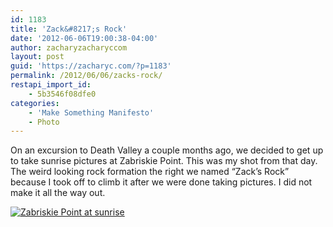 ```yaml
---
id: 1183
title: 'Zack&#8217;s Rock'
date: '2012-06-06T19:00:38-04:00'
author: zacharyzacharyccom
layout: post
guid: 'https://zacharyc.com/?p=1183'
permalink: /2012/06/06/zacks-rock/
restapi_import_id:
    - 5b3546f08dfe0
categories:
    - 'Make Something Manifesto'
    - Photo
---
```


On an excursion to Death Valley a couple months ago, we decided to get up to take sunrise pictures at Zabriskie Point. This was my shot from that day. The weird looking rock formation the right we named “Zack’s Rock” because I took off to climb it after we were done taking pictures. I did not make it all the way out.

[![Zabriskie Point at sunrise](https://i0.wp.com/zacharyc.smugmug.com/Photography/Photo-of-the-Day/i-hLKwTkW/0/M/ZacksRock-M.jpg?resize=600%2C399 "Zack's Rock")](https://i0.wp.com/zacharyc.smugmug.com/Photography/Photo-of-the-Day/i-hLKwTkW/0/X3/ZacksRock-X3.jpg)